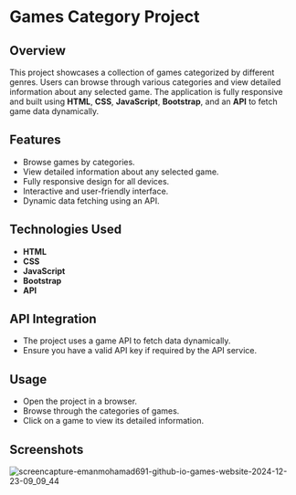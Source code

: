 # Games Category Project

## Overview
This project showcases a collection of games categorized by different genres. Users can browse through various categories and view detailed information about any selected game. The application is fully responsive and built using **HTML**, **CSS**, **JavaScript**, **Bootstrap**, and an **API** to fetch game data dynamically.

## Features
- Browse games by categories.
- View detailed information about any selected game.
- Fully responsive design for all devices.
- Interactive and user-friendly interface.
- Dynamic data fetching using an API.

## Technologies Used
- **HTML**
- **CSS**
- **JavaScript**
- **Bootstrap**
- **API**


## API Integration
- The project uses a game API to fetch data dynamically.
- Ensure you have a valid API key if required by the API service.

## Usage
- Open the project in a browser.
- Browse through the categories of games.
- Click on a game to view its detailed information.

## Screenshots
![screencapture-emanmohamad691-github-io-games-website-2024-12-23-09_09_44](https://github.com/user-attachments/assets/77751d71-37b0-4148-82d1-e7d9863b7ff6)




